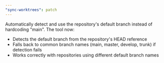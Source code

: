 ```yaml
---
"sync-worktrees": patch
---
```


Automatically detect and use the repository's default branch instead of hardcoding "main". The tool now:
- Detects the default branch from the repository's HEAD reference
- Falls back to common branch names (main, master, develop, trunk) if detection fails
- Works correctly with repositories using different default branch names